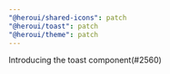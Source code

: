 ```yaml
---
"@heroui/shared-icons": patch
"@heroui/toast": patch
"@heroui/theme": patch
---
```


Introducing the toast component(#2560)
